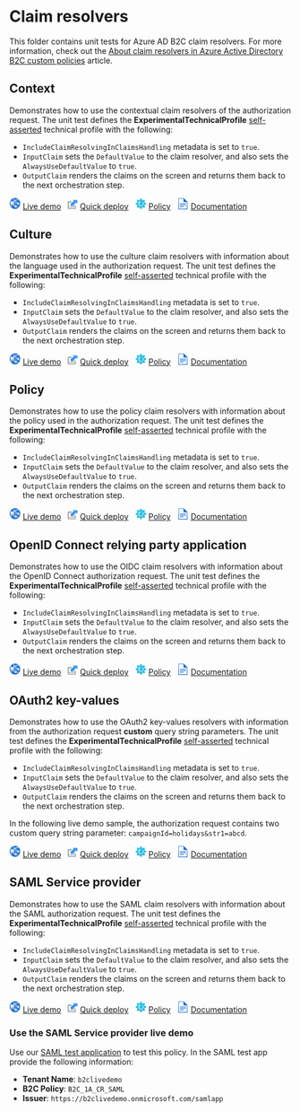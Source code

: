 # Claim resolvers

This folder contains unit tests for Azure AD B2C claim resolvers. For more information, check out the [About claim resolvers in Azure Active Directory B2C custom policies](https://docs.microsoft.com/azure/active-directory-b2c/claim-resolver-overview) article.

## Context

Demonstrates how to use the contextual claim resolvers of the authorization request. The unit test defines the **ExperimentalTechnicalProfile**  [self-asserted](https://docs.microsoft.com/azure/active-directory-b2c/self-asserted-technical-profile) technical profile with the following:

- `IncludeClaimResolvingInClaimsHandling` metadata is set to `true`.  
- `InputClaim` sets the `DefaultValue` to the claim resolver, and also sets the `AlwaysUseDefaultValue` to `true`.
- `OutputClaim` renders the claims on the screen and returns them back to the next orchestration step.

![live demo](../media/demo.png) [Live demo](https://b2clivedemo.b2clogin.com/b2clivedemo.onmicrosoft.com/B2C_1A_CR_Context/oauth2/v2.0/authorize?client_id=cfaf887b-a9db-4b44-ac47-5efff4e2902c&nonce=defaultNonce&redirect_uri=https%3A%2F%2Fjwt.ms&scope=openid&response_type=id_token&prompt=login) &nbsp; ![Quick deploy](../media/deploy.png) [Quick deploy](https://b2ciefsetupapp.azurewebsites.net/) &nbsp; ![policy](../media/policy.png) [Policy](CR_Context.xml) &nbsp; ![documentation](../media/doc.png) [Documentation](https://docs.microsoft.com/azure/active-directory-b2c/claim-resolver-overview#context)

## Culture

Demonstrates how to use the culture claim resolvers with information about the language used in the authorization request. The unit test defines the **ExperimentalTechnicalProfile**  [self-asserted](https://docs.microsoft.com/azure/active-directory-b2c/self-asserted-technical-profile) technical profile with the following:

- `IncludeClaimResolvingInClaimsHandling` metadata is set to `true`.  
- `InputClaim` sets the `DefaultValue` to the claim resolver, and also sets the `AlwaysUseDefaultValue` to `true`.
- `OutputClaim` renders the claims on the screen and returns them back to the next orchestration step.

![live demo](../media/demo.png) [Live demo](https://b2clivedemo.b2clogin.com/b2clivedemo.onmicrosoft.com/B2C_1A_CR_Culture/oauth2/v2.0/authorize?client_id=cfaf887b-a9db-4b44-ac47-5efff4e2902c&nonce=defaultNonce&redirect_uri=https%3A%2F%2Fjwt.ms&scope=openid&response_type=id_token&prompt=login) &nbsp; ![Quick deploy](../media/deploy.png) [Quick deploy](https://b2ciefsetupapp.azurewebsites.net/) &nbsp; ![policy](../media/policy.png) [Policy](CR_Culture.xml) &nbsp; ![documentation](../media/doc.png) [Documentation](https://docs.microsoft.com/azure/active-directory-b2c/claim-resolver-overview#culture)

## Policy

Demonstrates how to use the policy claim resolvers with information about the policy used in the authorization request. The unit test defines the **ExperimentalTechnicalProfile**  [self-asserted](https://docs.microsoft.com/azure/active-directory-b2c/self-asserted-technical-profile) technical profile with the following:

- `IncludeClaimResolvingInClaimsHandling` metadata is set to `true`.  
- `InputClaim` sets the `DefaultValue` to the claim resolver, and also sets the `AlwaysUseDefaultValue` to `true`.
- `OutputClaim` renders the claims on the screen and returns them back to the next orchestration step.

![live demo](../media/demo.png) [Live demo](https://b2clivedemo.b2clogin.com/b2clivedemo.onmicrosoft.com/B2C_1A_CR_Policy/oauth2/v2.0/authorize?client_id=cfaf887b-a9db-4b44-ac47-5efff4e2902c&nonce=defaultNonce&redirect_uri=https%3A%2F%2Fjwt.ms&scope=openid&response_type=id_token&prompt=login) &nbsp; ![Quick deploy](../media/deploy.png) [Quick deploy](https://b2ciefsetupapp.azurewebsites.net/) &nbsp; ![policy](../media/policy.png) [Policy](CR_Policy.xml) &nbsp; ![documentation](../media/doc.png) [Documentation](https://docs.microsoft.com/azure/active-directory-b2c/claim-resolver-overview#policy)

## OpenID Connect relying party application

Demonstrates how to use the OIDC claim resolvers with information about the OpenID Connect authorization request. The unit test defines the **ExperimentalTechnicalProfile**  [self-asserted](https://docs.microsoft.com/azure/active-directory-b2c/self-asserted-technical-profile) technical profile with the following:

- `IncludeClaimResolvingInClaimsHandling` metadata is set to `true`.  
- `InputClaim` sets the `DefaultValue` to the claim resolver, and also sets the `AlwaysUseDefaultValue` to `true`.
- `OutputClaim` renders the claims on the screen and returns them back to the next orchestration step.

![live demo](../media/demo.png) [Live demo](https://b2clivedemo.b2clogin.com/b2clivedemo.onmicrosoft.com/B2C_1A_CR_OIDC/oauth2/v2.0/authorize?client_id=cfaf887b-a9db-4b44-ac47-5efff4e2902c&nonce=defaultNonce&redirect_uri=https%3A%2F%2Fjwt.ms&scope=openid&response_type=id_token&prompt=login&login_hint=someone@contoso.com&domain_hint=facebook.com&acr_values=mfa&max_age=1234) &nbsp; ![Quick deploy](../media/deploy.png) [Quick deploy](https://b2ciefsetupapp.azurewebsites.net/) &nbsp; ![policy](../media/policy.png) [Policy](CR_OIDC.xml) &nbsp; ![documentation](../media/doc.png) [Documentation](https://docs.microsoft.com/azure/active-directory-b2c/claim-resolver-overview#openid-connect)

## OAuth2 key-values

Demonstrates how to use the OAuth2 key-values resolvers with information from the authorization request **custom** query string parameters. The unit test defines the **ExperimentalTechnicalProfile**  [self-asserted](https://docs.microsoft.com/azure/active-directory-b2c/self-asserted-technical-profile) technical profile with the following:

- `IncludeClaimResolvingInClaimsHandling` metadata is set to `true`.  
- `InputClaim` sets the `DefaultValue` to the claim resolver, and also sets the `AlwaysUseDefaultValue` to `true`.
- `OutputClaim` renders the claims on the screen and returns them back to the next orchestration step.

In the following live demo sample, the authorization request contains two custom query string parameter: `campaignId=holidays&str1=abcd`.

![live demo](../media/demo.png) [Live demo](https://b2clivedemo.b2clogin.com/b2clivedemo.onmicrosoft.com/B2C_1A_CR_OAuth_KV/oauth2/v2.0/authorize?client_id=cfaf887b-a9db-4b44-ac47-5efff4e2902c&nonce=defaultNonce&redirect_uri=https%3A%2F%2Fjwt.ms&scope=openid&response_type=id_token&prompt=login&campaignId=holidays&str1=abcd) &nbsp; ![Quick deploy](../media/deploy.png) [Quick deploy](https://b2ciefsetupapp.azurewebsites.net/) &nbsp; ![policy](../media/policy.png) [Policy](CR_OAuth-KV.xml) &nbsp; ![documentation](../media/doc.png) [Documentation](https://docs.microsoft.com/azure/active-directory-b2c/claim-resolver-overview#culture)


## SAML Service provider

Demonstrates how to use the SAML claim resolvers with information about the SAML authorization request. The unit test defines the **ExperimentalTechnicalProfile**  [self-asserted](https://docs.microsoft.com/azure/active-directory-b2c/self-asserted-technical-profile) technical profile with the following:

- `IncludeClaimResolvingInClaimsHandling` metadata is set to `true`.  
- `InputClaim` sets the `DefaultValue` to the claim resolver, and also sets the `AlwaysUseDefaultValue` to `true`.
- `OutputClaim` renders the claims on the screen and returns them back to the next orchestration step.

![live demo](../media/demo.png) [Live demo](https://samltestapp2.azurewebsites.net/SP) &nbsp; ![Quick deploy](../media/deploy.png) [Quick deploy](https://b2ciefsetupapp.azurewebsites.net/) &nbsp; ![policy](../media/policy.png) [Policy](CR_SAML.xml) &nbsp; ![documentation](../media/doc.png) [Documentation](https://docs.microsoft.com/azure/active-directory-b2c/claim-resolver-overview#saml)

### Use the SAML Service provider live demo

Use our [SAML test application](https://samltestapp2.azurewebsites.net/SP) to test this policy. In the SAML test app provide the following information:

- **Tenant Name**: `b2clivedemo`
- **B2C Policy**: `B2C_1A_CR_SAML`
- **Issuer**: `https://b2clivedemo.onmicrosoft.com/samlapp`
